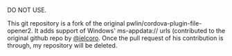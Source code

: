 DO NOT USE.

This git repository is a fork of the original pwlin/cordova-plugin-file-opener2. It adds support of Windows' ms-appdata:// urls (contributed to the original github repo by [@ielcoro](https://github.com/ielcoro/). Once the pull request of his contribution is through, my repository will be deleted.
